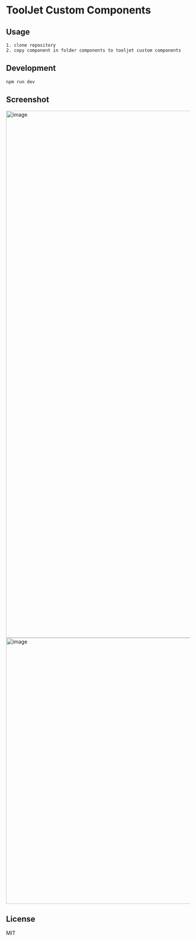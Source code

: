 # ToolJet Custom Components

## Usage

```
1. clone repository
2. copy component in folder components to tooljet custom components
```

## Development

```
npm run dev
```

## Screenshot
<img width="1440" alt="image" src="https://user-images.githubusercontent.com/1139881/205447317-30eb8158-33ec-4618-b1ff-5f39817559ea.png">

<img width="727" alt="image" src="https://user-images.githubusercontent.com/1139881/205447404-8097f643-c5ff-4aa5-8aed-68b355c1f52d.png">



## License

MIT
